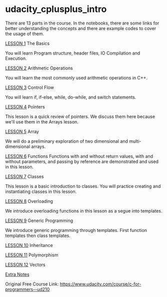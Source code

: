 # udacity_cplusplus_intro

There are 13 parts in the course. In the notebooks, there are some links for better understanding the concepts and there are example codes to cover the usage of them. 

[LESSON 1](https://github.com/zehranrgi/udacity_cplusplus/blob/main/intro_cplusplus_lesson1.cpp)
The Basics

You will learn Program structure, header files, IO Compilation and Execution.

[LESSON 2](https://github.com/zehranrgi/udacity_cplusplus/blob/main/arithmetic_operation_lesson2.cpp)
Arithmetic Operations

You will learn the most commonly used arithmetic operations in C++.

[LESSON 3](https://github.com/zehranrgi/udacity_cplusplus/blob/main/control_flow_lesson3.cpp)
Control Flow

You will learn if, if-else, while, do-while, and switch statements.

[LESSON 4](https://github.com/zehranrgi/udacity_cplusplus/blob/main/pointers_lesson4.cpp)
Pointers

This lesson is a quick review of pointers. We discuss them here because we'll use them in the Arrays lesson.

[LESSON 5](https://github.com/zehranrgi/udacity_cplusplus/blob/main/arrays_lesson5.cpp)
Array

We will do a preliminary exploration of two dimensional and multi-dimensional arrays.

[LESSON 6](https://github.com/zehranrgi/udacity_cplusplus/blob/main/funct_lesson6.cpp)
Functions
Functions with and without return values, with and without parameters, and passing by reference are demonstrated and used in this lesson.

[LESSON 7](https://github.com/zehranrgi/udacity_cplusplus/blob/main/class_lesson7.cpp)
Classes

This lesson is a basic introduction to classes. You will practice creating and instantiating classes in this lesson.

[LESSON 8](https://github.com/zehranrgi/udacity_cplusplus/blob/main/overloading_lesson8.cpp)
Overloading

We introduce overloading functions in this lesson as a segue into templates.

[LESSON 9](https://github.com/zehranrgi/udacity_cplusplus/blob/main/generic_programming_lesson9.cpp)
Generic Programming

We introduce generic programming through templates. First function templates then class templates. 

[LESSON 10](https://github.com/zehranrgi/udacity_cplusplus/blob/main/inheritance_lesson10.cpp)
Inheritance

[LESSON 11](https://github.com/zehranrgi/udacity_cplusplus/blob/main/polymorphism_lesson11.cpp)
Polymorphism

[LESSON 12](https://github.com/zehranrgi/udacity_cplusplus/blob/main/vectors_lesson12.cpp)
Vectors

[Extra Notes](https://github.com/zehranrgi/udacity_cplusplus/blob/main/extra_notes.txt)

Original Free Course Link: https://www.udacity.com/course/c-for-programmers--ud210

